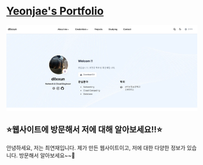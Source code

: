 # [Yeonjae's Portfolio](https://github.com/dllxxun/dllxxun.github.io)

[![Screenshot](preview.png)](https://dllxxun.github.io/ko/)

## ⭐웹사이트에 방문해서 저에 대해 알아보세요!!⭐

안녕하세요, 저는 최연재입니다. 
제가 만든 웹사이트이고, 저에 대한 다양한 정보가 있습니다.
방문해서 알아보세요~~🐰